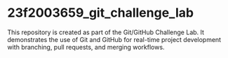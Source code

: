 # 23f2003659_git_challenge_lab
This repository is created as part of the Git/GitHub Challenge Lab. It demonstrates the use of Git and GitHub for real-time project development with branching, pull requests, and merging workflows.
